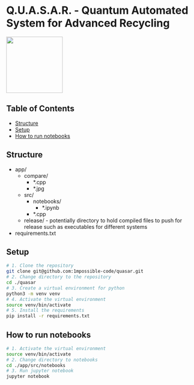 # Q.U.A.S.A.R. - Quantum Automated System for Advanced Recycling

[<img src="https://qbraid-static.s3.amazonaws.com/logos/Launch_on_qBraid_white.png" width="150">](https://account.qbraid.com?gitHubUrl=https://github.com/1mpossible-code/quasar.git)

## Table of Contents
- [Structure](#structure)
- [Setup](#setup)
- [How to run notebooks](#how-to-run-notebooks)

## Structure

- app/
  - compare/
    - *.cpp
    - *.jpg
  - src/
    - notebooks/
      - *.ipynb
    - *.cpp
  - release/ - potentially directory to hold compiled files to push for release such as executables for different systems
- requirements.txt

## Setup

```bash
# 1. Clone the repository
git clone git@github.com:1mpossible-code/quasar.git
# 2. Change directory to the repository
cd ./quasar
# 3. Create a virtual environment for python
python3 -m venv venv
# 4. Activate the virtual environment
source venv/bin/activate
# 5. Install the requirements
pip install -r requirements.txt
```

## How to run notebooks

```bash
# 1. Activate the virtual environment
source venv/bin/activate
# 2. Change directory to notebooks
cd ./app/src/notebooks
# 3. Run jupyter notebook
jupyter notebook
```
